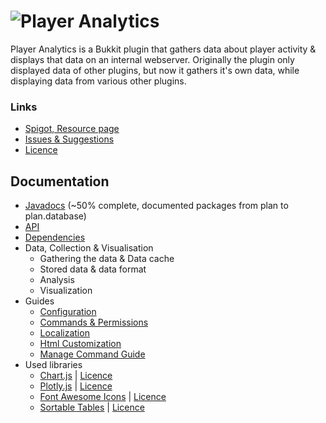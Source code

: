 # ![Player Analytics](https://puu.sh/t8vin.png)

Player Analytics is a Bukkit plugin that gathers data about player activity & displays that data on an internal webserver.
Originally the plugin only displayed data of other plugins, but now it gathers it's own data, while displaying data from various other plugins.
### Links
- [Spigot, Resource page](https://www.spigotmc.org/resources/plan-player-analytics.32536/)
- [Issues & Suggestions](https://github.com/Rsl1122/Plan-PlayerAnalytics/issues)
- [Licence](https://github.com/Rsl1122/Plan-PlayerAnalytics/blob/master/Plan/src/main/resources/licence.yml)

## Documentation
- [Javadocs](https://rsl1122.github.io/Plan-PlayerAnalytics/) (~50% complete, documented packages from plan to plan.database)
- [API](documentation/API.md)
- [Dependencies](documentation/Dependencies.md)
- Data, Collection & Visualisation
  - Gathering the data & Data cache
  - Stored data & data format
  - Analysis
  - Visualization
- Guides
  - [Configuration](documentation/Configuration.md)
  - [Commands & Permissions](documentation/CommandsAndPermissions.md)
  - [Localization](documentation/Localization.md)
  - [Html Customization](documentation/HtmlCustomization.md)
  - [Manage Command Guide](documentation/ManageCommandGuide.md)
- Used libraries
  - [Chart.js](http://www.chartjs.org/docs/) | [Licence](http://www.chartjs.org/docs/#notes-license)
  - [Plotly.js](https://plot.ly/javascript/) | [Licence](https://github.com/plotly/plotly.js/blob/master/LICENSE)
  - [Font Awesome Icons](http://fontawesome.io/icons/) | [Licence](https://opensource.org/licenses/mit-license.html)
  - [Sortable Tables](https://kryogenix.org/code/browser/sorttable/) | [Licence](https://kryogenix.org/code/browser/licence.html)
